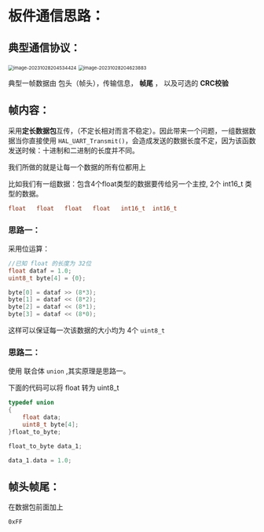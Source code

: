 # 板件通信思路：

## 典型通信协议：

<img src="电控所需配件：.assets/image-20231028204534424.png" alt="image-20231028204534424" style="zoom:67%;" />

<img src="电控所需配件：.assets/image-20231028204623883.png" alt="image-20231028204623883" style="zoom:67%;" />



典型一帧数据由  包头（帧头），传输信息， **帧尾** ， 以及可选的 **CRC校验**

## 帧内容：

采用**定长数据包**互传，（不定长相对而言不稳定）。因此带来一个问题，一组数据数据当你直接使用 `HAL_UART_Transmit()`，会造成发送的数据长度不定，因为该函数发送时候：十进制和二进制的长度并不同。

我们所做的就是让每一个数据的所有位都用上

比如我们有一组数据：包含4个float类型的数据要传给另一个主控,  2个 int16_t  类型的数据。

```c
float   float   float   float   int16_t  int16_t 
```



### 思路一：

采用位运算：

```c
//已知 float 的长度为 32位
float dataf = 1.0;
uint8_t byte[4] = {0};

byte[0] = dataf >> (8*3);
byte[1] = dataf << (8*2);
byte[2] = dataf << (8*1);
byte[3] = dataf << (8*0);
```

这样可以保证每一次该数据的大小均为  4个 `uint8_t`



### 思路二：

使用  联合体  `union`  ,其实原理是思路一。

下面的代码可以将 float 转为 uint8_t

```c
typedef union
{
    float data;
    uint8_t byte[4];
}float_to_byte;

float_to_byte data_1;

data_1.data = 1.0;
```



## 帧头帧尾：

 在数据包前面加上

```
0xFF
```



